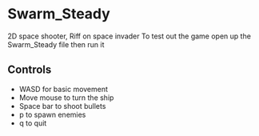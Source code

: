 # Swarm_Steady
2D space shooter, Riff on space invader
To test out the game open up the Swarm_Steady file then run it

## Controls
- WASD for basic movement
- Move mouse to turn the ship 
- Space bar to shoot bullets
- p to spawn enemies 
- q to quit
